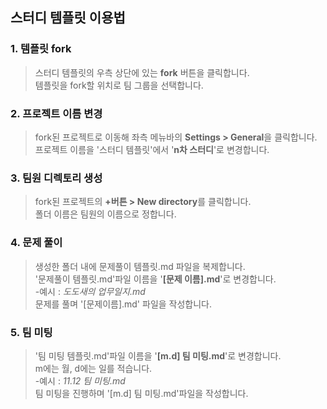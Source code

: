 ## 스터디 템플릿 이용법

### 1. 템플릿 fork
>스터디 템플릿의 우측 상단에 있는 **fork** 버튼을 클릭합니다.<br>
>템플릿을 fork할 위치로 팀 그룹을 선택합니다.<br>

### 2. 프로젝트 이름 변경
>fork된 프로젝트로 이동해 좌측 메뉴바의 **Settings > General**을 클릭합니다.<br>
>프로젝트 이름을 '스터디 템플릿'에서 '**n차 스터디**'로 변경합니다.<br>

### 3. 팀원 디렉토리 생성
>fork된 프로젝트의 **+버튼 > New directory**를 클릭합니다.<br>
>폴더 이름은 팀원의 이름으로 정합니다.<br>

### 4. 문제 풀이
>생성한 폴더 내에 문제풀이 템플릿.md 파일을 복제합니다.<br>
>'문제풀이 템플릿.md'파일 이름을 '**[문제 이름].md**'로 변경합니다.<br>
>-예시 : _도도새의 업무일지.md_<br>
>문제를 풀며 '[문제이름].md' 파일을 작성합니다.<br>

### 5. 팀 미팅
>'팀 미팅 템플릿.md'파일 이름을 '**[m.d] 팀 미팅.md**'로 변경합니다.<br>
>m에는 월, d에는 일를 적습니다.<br>
>-예시 : _11.12 팀 미팅.md_<br>
>팀 미팅을 진행하며 '[m.d] 팀 미팅.md'파일을 작성합니다.<br>